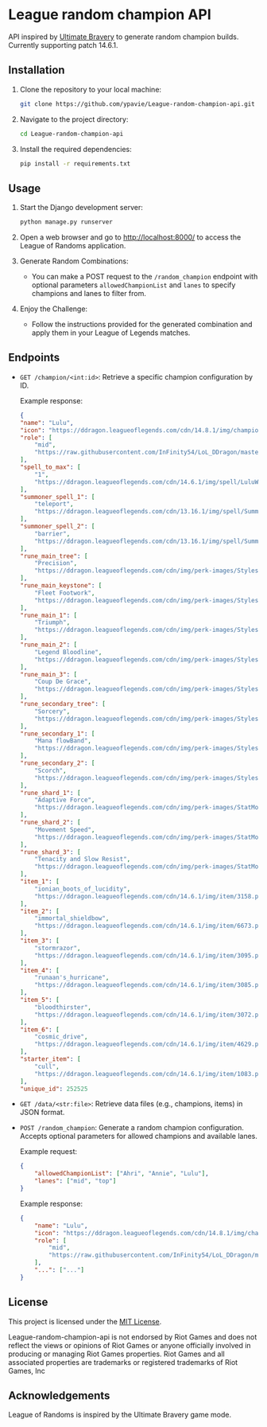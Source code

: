 # League random champion API

API inspired by [Ultimate Bravery](https://ultimate-bravery.net/) to generate random champion builds.
Currently supporting patch 14.6.1.

## Installation

1. Clone the repository to your local machine:

    ```bash
    git clone https://github.com/ypavie/League-random-champion-api.git
    ```

2. Navigate to the project directory:

    ```bash
    cd League-random-champion-api
    ```

3. Install the required dependencies:

    ```bash
    pip install -r requirements.txt
    ```

## Usage

1. Start the Django development server:

    ```bash
    python manage.py runserver
    ```

2. Open a web browser and go to [http://localhost:8000/](http://localhost:8000/) to access the League of Randoms application.

3. Generate Random Combinations:
    - You can make a POST request to the `/random_champion` endpoint with optional parameters `allowedChampionList` and `lanes` to specify champions and lanes to filter from.

4. Enjoy the Challenge:
    - Follow the instructions provided for the generated combination and apply them in your League of Legends matches.

## Endpoints

- `GET /champion/<int:id>`: Retrieve a specific champion configuration by ID.

    Example response:
    ```json
    {
    "name": "Lulu",
    "icon": "https://ddragon.leagueoflegends.com/cdn/14.8.1/img/champion/Lulu.png",
    "role": [
        "mid",
        "https://raw.githubusercontent.com/InFinity54/LoL_DDragon/master/extras/lanes/mid.png"
    ],
    "spell_to_max": [
        "1",
        "https://ddragon.leagueoflegends.com/cdn/14.6.1/img/spell/LuluW.png"
    ],
    "summoner_spell_1": [
        "teleport",
        "https://ddragon.leagueoflegends.com/cdn/13.16.1/img/spell/SummonerTeleport.png"
    ],
    "summoner_spell_2": [
        "barrier",
        "https://ddragon.leagueoflegends.com/cdn/13.16.1/img/spell/SummonerBarrier.png"
    ],
    "rune_main_tree": [
        "Precision",
        "https://ddragon.leagueoflegends.com/cdn/img/perk-images/Styles/7201_Precision.png"
    ],
    "rune_main_keystone": [
        "Fleet Footwork",
        "https://ddragon.leagueoflegends.com/cdn/img/perk-images/Styles/Precision/PressTheAttack/PressTheAttack.png"
    ],
    "rune_main_1": [
        "Triumph",
        "https://ddragon.leagueoflegends.com/cdn/img/perk-images/Styles/Precision/Overheal.png"
    ],
    "rune_main_2": [
        "Legend Bloodline",
        "https://ddragon.leagueoflegends.com/cdn/img/perk-images/Styles/Precision/LegendAlacrity/LegendAlacrity.png"
    ],
    "rune_main_3": [
        "Coup De Grace",
        "https://ddragon.leagueoflegends.com/cdn/img/perk-images/Styles/Precision/CoupDeGrace/CoupDeGrace.png"
    ],
    "rune_secondary_tree": [
        "Sorcery",
        "https://ddragon.leagueoflegends.com/cdn/img/perk-images/Styles/7202_Sorcery.png"
    ],
    "rune_secondary_1": [
        "Mana flowBand",
        "https://ddragon.leagueoflegends.com/cdn/img/perk-images/Styles/Sorcery/NullifyingOrb/Pokeshield.png"
    ],
    "rune_secondary_2": [
        "Scorch",
        "https://ddragon.leagueoflegends.com/cdn/img/perk-images/Styles/Sorcery/Transcendence/Transcendence.png"
    ],
    "rune_shard_1": [
        "Adaptive Force",
        "https://ddragon.leagueoflegends.com/cdn/img/perk-images/StatMods/StatModsAdaptiveForceIcon.png"
    ],
    "rune_shard_2": [
        "Movement Speed",
        "https://ddragon.leagueoflegends.com/cdn/img/perk-images/StatMods/StatModsMovementSpeedIcon.png"
    ],
    "rune_shard_3": [
        "Tenacity and Slow Resist",
        "https://ddragon.leagueoflegends.com/cdn/img/perk-images/StatMods/StatModsTenacityIcon.png"
    ],
    "item_1": [
        "ionian_boots_of_lucidity",
        "https://ddragon.leagueoflegends.com/cdn/14.6.1/img/item/3158.png"
    ],
    "item_2": [
        "immortal_shieldbow",
        "https://ddragon.leagueoflegends.com/cdn/14.6.1/img/item/6673.png"
    ],
    "item_3": [
        "stormrazor",
        "https://ddragon.leagueoflegends.com/cdn/14.6.1/img/item/3095.png"
    ],
    "item_4": [
        "runaan's_hurricane",
        "https://ddragon.leagueoflegends.com/cdn/14.6.1/img/item/3085.png"
    ],
    "item_5": [
        "bloodthirster",
        "https://ddragon.leagueoflegends.com/cdn/14.6.1/img/item/3072.png"
    ],
    "item_6": [
        "cosmic_drive",
        "https://ddragon.leagueoflegends.com/cdn/14.6.1/img/item/4629.png"
    ],
    "starter_item": [
        "cull",
        "https://ddragon.leagueoflegends.com/cdn/14.6.1/img/item/1083.png"
    ],
    "unique_id": 252525
    ```

- `GET /data/<str:file>`: Retrieve data files (e.g., champions, items) in JSON format.

- `POST /random_champion`: Generate a random champion configuration. Accepts optional parameters for allowed champions and available lanes.

    Example request:
    ```json
    {
        "allowedChampionList": ["Ahri", "Annie", "Lulu"],
        "lanes": ["mid", "top"]
    }
    ```

    Example response:
    ```json
    {
        "name": "Lulu",
        "icon": "https://ddragon.leagueoflegends.com/cdn/14.8.1/img/champion/Lulu.png",
        "role": [
            "mid",
            "https://raw.githubusercontent.com/InFinity54/LoL_DDragon/master/extras/lanes/mid.png"
        ],
        "...": ["..."]
    }
    ```


## License

This project is licensed under the [MIT License](LICENSE).

League-random-champion-api is not endorsed by Riot Games and does not reflect the views or opinions of Riot Games or anyone officially involved in producing or managing Riot Games properties. Riot Games and all associated properties are trademarks or registered trademarks of Riot Games, Inc

## Acknowledgements

League of Randoms is inspired by the Ultimate Bravery game mode.
